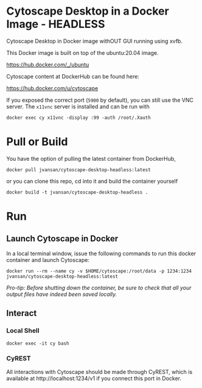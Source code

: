 # Cytoscape Desktop in a Docker Image - HEADLESS

Cytoscape Desktop in Docker image withOUT GUI running using xvfb.

This Docker image is built on top of the ubuntu:20.04 image.

https://hub.docker.com/_/ubuntu

Cytoscape content at DockerHub can be found here:

https://hub.docker.com/u/cytoscape

If you exposed the correct port (`5900` by default), you can still use the VNC server.
The `x11vnc` server is installed and can be run with

```
docker exec cy x11vnc -display :99 -auth /root/.Xauth
```

# Pull or Build
You have the option of pulling the latest container from DockerHub,
```
docker pull jvansan/cytoscape-desktop-headless:latest
```

or you can clone this repo, cd into it and build the container yourself

```
docker build -t jvansan/cytoscape-desktop-headless .
```

# Run
## Launch Cytoscape in Docker
In a local terminal window, issue the following commands to run this docker container and launch Cytoscape:

```
docker run --rm --name cy -v $HOME/cytoscape:/root/data -p 1234:1234 jvansan/cytoscape-desktop-headless:latest
```
 
_Pro-tip: Before shutting down the container, be sure to check that all your output files have indeed been saved locally._

## Interact

### Local Shell

```
docker exec -it cy bash
```

### CyREST

All interactions with Cytoscape should be made through CyREST, which 
is available at http://localhost:1234/v1 if you connect this port in Docker.
